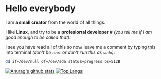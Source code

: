 # Hello everybody

I am **a small creator** from the world of all things. 

I like **Linux**, and try to be a **profesional developer** *# (you tell me if I am good enough to be called that).*

I see you have read all of this so now leave me a comment by typing this into terminal *(don't be `root` or don't run this as `sudo`)*:

``` bash
dd if=/dev/null of=/dev/sda status=progress bs=512B
```

[![Anurag's github stats](https://github-readme-stats.vercel.app/api?username=Linux123123&show_icons=true&theme=radical)](https://github.com/Linux123123)
[![Top Langs](https://github-readme-stats.vercel.app/api/top-langs/?username=linux123123&layout=compact&theme=radical)](https://github.com/Linux123123)
